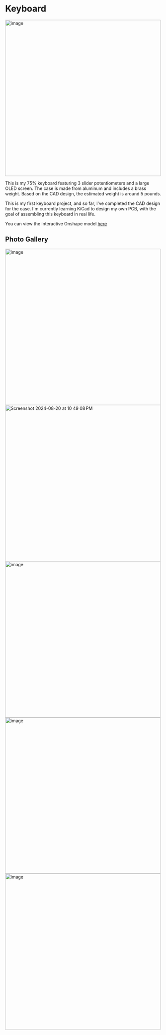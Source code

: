 # Keyboard
<img width="500" alt="image" src="https://github.com/user-attachments/assets/e2bb7ac7-4401-40f2-86ca-0f29ed6cf9a6">


This is my 75% keyboard featuring 3 slider potentiometers and a large OLED screen. The case is made from aluminum and 
includes a brass weight. Based on the CAD design, the estimated weight is around 5 pounds. 

This is my first keyboard project, and so far, I've completed the CAD design for the case. I'm currently learning 
KiCad to design my own PCB, with the goal of assembling this keyboard in real life.

You can view the interactive Onshape model [here](https://cad.onshape.com/documents/b5338b595b46c3bf94c4c0e9/w/94f3c93521d091fcd13dd760/e/85330ec7bfa5c787ea423b99)

## Photo Gallery 
<img width="500" alt="image" src="https://github.com/user-attachments/assets/9b31ceac-6dc3-4ae5-b42b-c3324f01d227">

<img width="500" alt="Screenshot 2024-08-20 at 10 49 08 PM" src="https://github.com/user-attachments/assets/3583658b-73e5-4c89-b599-ab7960056965">

<img width="500" alt="image" src="https://github.com/user-attachments/assets/d35115cf-e390-4850-99fb-5eb1b87a2bfd">

<img width="500" alt="image" src="https://github.com/user-attachments/assets/6ad9295c-aeea-4295-bdbb-e3683b36ea19">

<img width="500" alt="image" src="https://github.com/user-attachments/assets/6b043e6f-fa84-4b74-9a96-f2eb93eca72e">


